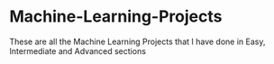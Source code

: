# Machine-Learning-Projects
These are all the Machine Learning Projects that I have done in Easy, Intermediate and Advanced sections
